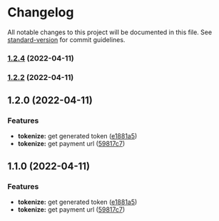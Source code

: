# Changelog

All notable changes to this project will be documented in this file. See [standard-version](https://github.com/conventional-changelog/standard-version) for commit guidelines.

### [1.2.4](https://github.com/lynvi/youcan-payment-nodejs-sdk/compare/v1.2.2...v1.2.4) (2022-04-11)

### [1.2.2](https://github.com/lynvi/youcan-payment-nodejs-sdk/compare/v1.2.0...v1.2.2) (2022-04-11)

## 1.2.0 (2022-04-11)


### Features

* **tokenize:** get generated token ([e1881a5](https://github.com/lynvi/youcan-payment-nodejs-sdk/commit/e1881a57f059f31a89111199bc878886f74a3bed))
* **tokenize:** get payment url ([59817c7](https://github.com/lynvi/youcan-payment-nodejs-sdk/commit/59817c7d4e837ace75ac20e4f7d941f7426af1d5))

## 1.1.0 (2022-04-11)


### Features

* **tokenize:** get generated token ([e1881a5](https://github.com/lynvi/youcan-payment-nodejs-sdk/commit/e1881a57f059f31a89111199bc878886f74a3bed))
* **tokenize:** get payment url ([59817c7](https://github.com/lynvi/youcan-payment-nodejs-sdk/commit/59817c7d4e837ace75ac20e4f7d941f7426af1d5))
